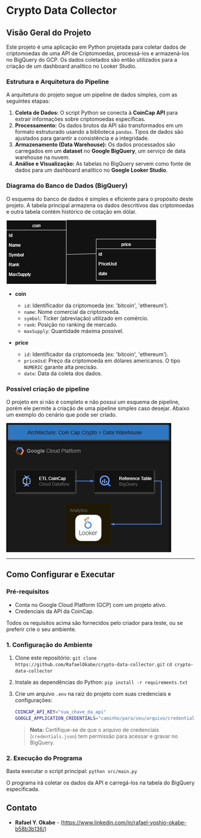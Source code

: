 # Crypto Data Collector

## Visão Geral do Projeto

Este projeto é uma aplicação em Python projetada para coletar dados de criptomoedas de uma API de Criptomoedas, processá-los e armazená-los no BigQuery do GCP. Os dados coletados são então utilizados para a criação de um dashboard analítico no Looker Studio.

### Estrutura e Arquitetura do Pipeline

A arquitetura do projeto segue um pipeline de dados simples, com as seguintes etapas:

1.  **Coleta de Dados:** O script Python se conecta à **CoinCap API** para extrair informações sobre criptomoedas específicas.
2.  **Processamento:** Os dados brutos da API são transformados em um formato estruturado usando a biblioteca `pandas`. Tipos de dados são ajustados para garantir a consistência e a integridade.
3.  **Armazenamento (Data Warehouse):** Os dados processados são carregados em um **dataset** no **Google BigQuery**, um serviço de data warehouse na nuvem.
4.  **Análise e Visualização:** As tabelas no BigQuery servem como fonte de dados para um dashboard analítico no **Google Looker Studio**.

### Diagrama do Banco de Dados (BigQuery)

O esquema do banco de dados é simples e eficiente para o propósito deste projeto. A tabela principal armazena os dados descritivos das criptomoedas e outra tabela contém histórico de cotação em dólar.

![Esquema de tabelas no BigQuery](assets/DiagramCrypto.jpg)

* **coin**
    * `id`: Identificador da criptomoeda (ex: 'bitcoin', 'ethereum').
    * `name`: Nome comercial da criptomoeda.
    * `symbol`: Ticker (abreviação) utilizado em comércio.
    * `rank`: Posição no ranking de mercado.
    * `maxSupply`: Quantidade máxima possível.

* **price**
    * `id`: Identificador da criptomoeda (ex: 'bitcoin', 'ethereum').
    * `priceUsd`: Preço da criptomoeda em dólares americanos. O tipo `NUMERIC` garante alta precisão.
    * `date`: Data da coleta dos dados.

### Possível criação de pipeline

O projeto em si não é completo e não possui um esquema de pipeline, porém ele permite a criação de uma pipeline simples caso desejar. Abaixo um exemplo do cenário que pode ser criado.

![Esquema de pipeline no GCP](assets/FluxoGCPpip.jpg)

---

## Como Configurar e Executar

### Pré-requisitos

* Conta no Google Cloud Platform (GCP) com um projeto ativo.
* Credenciais da API da CoinCap.

Todos os requisitos acima são fornecidos pelo criador para teste, ou se preferir crie o seu ambiente.

### 1. Configuração do Ambiente

1.  Clone este repositório:
    `git clone https://github.com/RafaelOkabe/crypto-data-collector.git`
    `cd crypto-data-collector`

2.  Instale as dependências do Python:
    `pip install -r requirements.txt`

3.  Crie um arquivo `.env` na raiz do projeto com suas credenciais e configurações:

    ```bash
    COINCAP_API_KEY="sua_chave_da_api"
    GOOGLE_APPLICATION_CREDENTIALS="caminho/para/seu/arquivo/credentials.json"
    ```

    > **Nota:** Certifique-se de que o arquivo de credenciais (`credentials.json`) tem permissão para acessar e gravar no BigQuery.

### 2. Execução do Programa

Basta executar o script principal:
`python src/main.py`

O programa irá coletar os dados da API e carregá-los na tabela do BigQuery especificada.

## Contato

* **Rafael Y. Okabe** - (https://www.linkedin.com/in/rafael-yoshio-okabe-b58b3b136/)